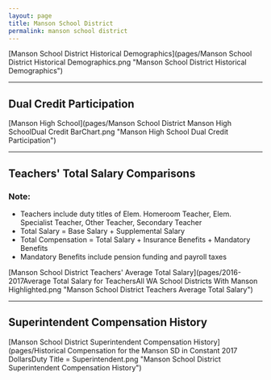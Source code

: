```yaml
---
layout: page
title: Manson School District
permalink: manson school district
---
```



[Manson School District Historical Demographics](pages/Manson School District Historical Demographics.png "Manson School District Historical Demographics")

___

## Dual Credit Participation

[Manson High School](pages/Manson School District Manson High SchoolDual Credit BarChart.png "Manson High School Dual Credit Participation")


___

## Teachers' Total Salary Comparisons
### Note:
- Teachers include duty titles of Elem. Homeroom Teacher, Elem. Specialist Teacher, Other Teacher, Secondary Teacher
- Total Salary = Base Salary + Supplemental Salary
- Total Compensation = Total Salary + Insurance Benefits + Mandatory Benefits
- Mandatory Benefits include pension funding and payroll taxes

[Manson School District Teachers' Average Total Salary](pages/2016-2017Average Total Salary for TeachersAll WA School Districts With Manson Highlighted.png "Manson School District Teachers Average Total Salary")


___

## Superintendent Compensation History

[Manson School District Superintendent Compensation History](pages/Historical Compensation for the Manson SD in Constant 2017 DollarsDuty Title = Superintendent.png "Manson School District Superintendent Compensation History")

